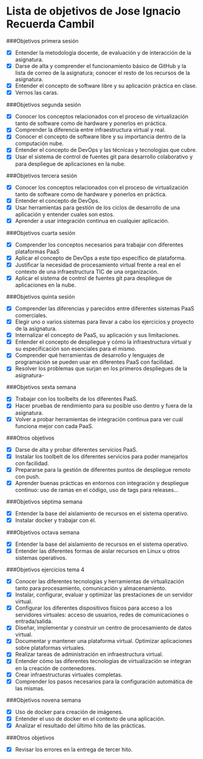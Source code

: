 Lista de objetivos de Jose Ignacio Recuerda Cambil
==================================================

###Objetivos primera sesión
- [X] Entender la metodología docente, de evaluación y de interacción de la asignatura.
- [X] Darse de alta y comprender el funcionamiento básico de GitHub y la lista de correo de la asignatura; conocer el resto de los recursos de la asignatura.
- [X] Entender el concepto de software libre y su aplicación práctica en clase.
- [X] Vernos las caras. 

###Objetivos segunda sesión
- [X] Conocer los conceptos relacionados con el proceso de virtualización tanto de software como de hardware y ponerlos en práctica.
- [X] Comprender la diferencia entre infraestructura virtual y real.
- [X] Conocer el concepto de software libre y su importancia dentro de la computación nube.
- [X] Entender el concepto de DevOps y las técnicas y tecnologías que cubre.
- [X] Usar el sistema de control de fuentes git para desarrollo colaborativo y para despliegue de aplicaciones en la nube.

###Objetivos tercera sesión
- [X] Conocer los conceptos relacionados con el proceso de virtualización tanto de software como de hardware y ponerlos en práctica.
- [X] Entender el concepto de DevOps.
- [X] Usar herramientas para gestión de los ciclos de desarrollo de una aplicación y entender cuales son estos.
- [X] Aprender a usar integración continua en cualquier aplicación.

###Objetivos cuarta sesión
- [X] Comprender los conceptos necesarios para trabajar con diferentes plataformas PaaS
- [X] Aplicar el concepto de DevOps a este tipo específico de plataforma.
- [X] Justificar la necesidad de procesamiento virtual frente a real en el contexto de una infraestructura TIC de una organización.
- [X] Aplicar el sistema de control de fuentes git para despliegue de aplicaciones en la nube.

###Objetivos quinta sesión
- [X] Comprender las diferencias y parecidos entre diferentes sistemas PaaS comerciales.
- [X] Elegir uno o varios sistemas para llevar a cabo los ejercicios y proyecto de la asignatura.
- [X] Internalizar el concepto de PaaS, su aplicación y sus limitaciones.
- [X] Entender el concepto de despliegue y cómo la infraestructura virtual y su especificación son esenciales para el mismo.
- [X] Comprender qué herramientas de desarrollo y lenguajes de programación se pueden usar en diferentes PaaS con facilidad.
- [X] Resolver los problemas que surjan en los primeros despliegues de la asignatura-

###Objetivos sexta semana
- [X] Trabajar con los toolbelts de los diferentes PaaS.
- [X] Hacer pruebas de rendimiento para su posible uso dentro y fuera de la asignatura.
- [X] Volver a probar herramientas de integración continua para ver cuál funciona mejor con cada PaaS.

###Otros objetivos
- [X] Darse de alta y probar diferentes servicios PaaS.
- [X] Instalar los toolbelt de los diferentes servicios para poder manejarlos con facilidad.
- [X] Prepararse para la gestión de diferentes puntos de despliegue remoto con push.
- [X] Aprender buenas prácticas en entornos con integración y despliegue continuo: uso de ramas en el código, uso de tags para releases...

###Objetivos séptima semana
- [X] Entender la base del aislamiento de recursos en el sistema operativo.
- [X] Instalar docker y trabajar con él.

###Objetivos octava semana
- [X] Entender la base del aislamiento de recursos en el sistema operativo.
- [X] Entender las diferentes formas de aislar recursos en Linux u otros sistemas operativos.

###Objetivos ejercicios tema 4
- [X] Conocer las diferentes tecnologías y herramientas de virtualización tanto para procesamiento, comunicación y almacenamiento.
- [X] Instalar, configurar, evaluar y optimizar las prestaciones de un servidor virtual.
- [X] Configurar los diferentes dispositivos físicos para acceso a los servidores virtuales: acceso de usuarios, redes de comunicaciones o entrada/salida.
- [X] Diseñar, implementar y construir un centro de procesamiento de datos virtual.
- [X] Documentar y mantener una plataforma virtual.
Optimizar aplicaciones sobre plataformas virtuales.
- [X] Realizar tareas de administración en infraestructura virtual.
- [X] Entender cómo las diferentes tecnologías de virtualización se integran en la creación de contenedores.
- [X] Crear infraestructuras virtuales completas.
- [X] Comprender los pasos necesarios para la configuración automática de las mismas.

###Objetivos novena semana
- [X] Uso de docker para creación de imágenes.
- [X] Entender el uso de docker en el contexto de una aplicación.
- [X] Analizar el resultado del último hito de las prácticas.

###Otros objetivos
- [X] Revisar los errores en la entrega de tercer hito.
